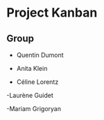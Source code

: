 # Project Kanban

## Group




 - Quentin Dumont

 - Anita Klein

- Céline Lorentz

 -Laurène Guidet

 -Mariam Grigoryan
 

 
